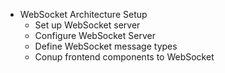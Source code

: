 - WebSocket Architecture Setup
	- Set up WebSocket server
	- Configure WebSocket Server
	- Define WebSocket message types
	- Conup frontend components to WebSocket


<!--stackedit_data:
eyJoaXN0b3J5IjpbNzYwMTczODAyLDQ5NzgxODgxMF19
-->